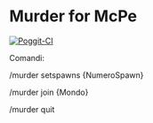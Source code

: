 # Murder for McPe
[![Poggit-CI](https://poggit.pmmp.io/ci.badge/TheNewHEROBRINEX/Murder/Murder)](https://poggit.pmmp.io/ci/TheNewHEROBRINEX/Murder/Murder)


Comandi:

/murder setspawns {NumeroSpawn}

/murder join {Mondo}

/murder quit
